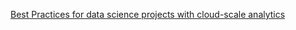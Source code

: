 [Best Practices for data science projects with cloud-scale analytics](https://learn.microsoft.com/en-us/azure/cloud-adoption-framework/scenarios/cloud-scale-analytics/best-practices/data-science-best-practices)
